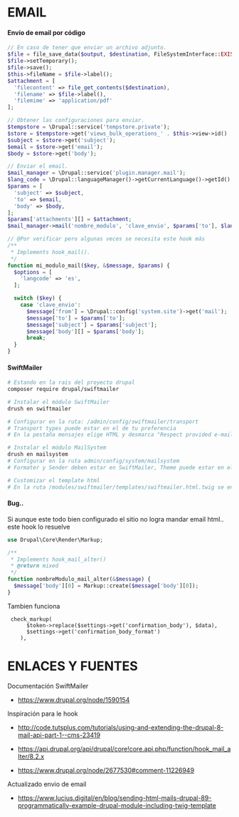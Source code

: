 EMAIL
========
#### Envío de email por código
```php
// En caso de tener que enviar un archivo adjunto.
$file = file_save_data($output, $destination, FileSystemInterface::EXISTS_REPLACE);
$file->setTemporary();
$file->save();
$this->fileName = $file->label();
$attachment = [
  'filecontent' => file_get_contents($destination),
  'filename' => $file->label(),
  'filemime' => 'application/pdf'
];

// Obtener las configuraciones para enviar.
$tempstore = \Drupal::service('tempstore.private');
$store = $tempstore->get('views_bulk_operations_' . $this->view->id() . '_' . $this->view->current_display);
$subject = $store->get('subject');
$email = $store->get('email');
$body = $store->get('body');

// Enviar el email.
$mail_manager = \Drupal::service('plugin.manager.mail');
$lang_code = \Drupal::languageManager()->getCurrentLanguage()->getId();
$params = [
  'subject' => $subject,
  'to' => $email,
  'body' => $body,
];
$params['attachments'][] = $attachment;
$mail_manager->mail('nombre_modulo', 'clave_envio', $params['to'], $lang_code, $params, NULL, TRUE);

// @Por verificar pero algunas veces se necesita este hook más
/**
 * Implements hook_mail().
 */
function mi_modulo_mail($key, &$message, $params) {
  $options = [
    'langcode' => 'es',
  ];

  switch ($key) {
    case 'clave_envio':
      $message['from'] = \Drupal::config('system.site')->get('mail');
      $message['to'] = $params['to'];
      $message['subject'] = $params['subject'];
      $message['body'][] = $params['body'];
      break;
  }
}
```

#### SwiftMailer
```bash
# Estando en la rais del proyecto drupal
composer require drupal/swiftmailer 

# Instalar el módulo SwiftMailer
drush en swiftmailer

# Configurar en la ruta: /admin/config/swiftmailer/transport
# Transport types puede estar en el de tu preferencia
# En la pestaña mensajes elige HTML y desmarca "Respect provided e-mail format."

# Instalar el módulo MailSystem
drush en mailsystem
# Configurar en la ruta admin/config/system/mailsystem
# Formater y Sender deben estar en SwiftMailer, Theme puede estar en el Tema por defecto o en SwiftMailer

# Customizar el template html
# En la ruta /modules/swiftmailer/templates/swiftmailer.html.twig se encuentra el template base.
```

#### Bug..
Si aunque este todo bien configurado el sitio no logra mandar email html.. este hook lo resuelve
```php
use Drupal\Core\Render\Markup;

/**
 * Implements hook_mail_alter()
 * @return mixed
 */
function nombreModulo_mail_alter(&$message) {
  $message['body'][0] = Markup::create($message['body'][0]);
}
```
Tambien funciona
```
 check_markup(
      $token->replace($settings->get('confirmation_body'), $data),
      $settings->get('confirmation_body_format')
    ),
```


ENLACES Y FUENTES
=================
Documentación SwiftMailer
- https://www.drupal.org/node/1590154

Inspiración para le hook
- http://code.tutsplus.com/tutorials/using-and-extending-the-drupal-8-mail-api-part-1--cms-23419

- https://api.drupal.org/api/drupal/core!core.api.php/function/hook_mail_alter/8.2.x

- https://www.drupal.org/node/2677530#comment-11226949

Actualizado envio de email
- https://www.lucius.digital/en/blog/sending-html-mails-drupal-89-programmatically-example-drupal-module-including-twig-template
